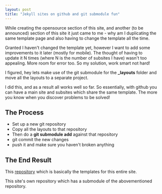 ```yaml
---
layout: post
title: "Jekyll sites on github and git submodule fun"
---
```


While creating the opensource section of this site, and another (to be announced) section of this site it just came to me - why am I duplicating the same template page and also having to change the template all the time.

Granted I haven't changed the template yet, however I want to add some improvements to it later (mostly for mobile). The thought of having to update it N times (where N is the number of subsites I have) wasn't too appealing. More room for error too. So my solution, work smart not hard!

I figured, hey lets make use of the git submodule for the **_layouts** folder and move all the layouts to a separate project.

I did this, and as a result all works well so far. So essentially, with github you can have a main site and subsites which share the same template. The more you know when you discover problems to be solved!

## The Process

* Set up a new git repository
* Copy all the layouts to that repository
* Then do a **git submodule add** against that repository
* git commit the new changes
* push it and make sure you haven't broken anything

## The End Result

This [repository](https://github.com/nolim1t/nolim1t-co-templates) which is basically the templates for this entire site.

This site's own repository which has a submodule of the abovementioned repository.



